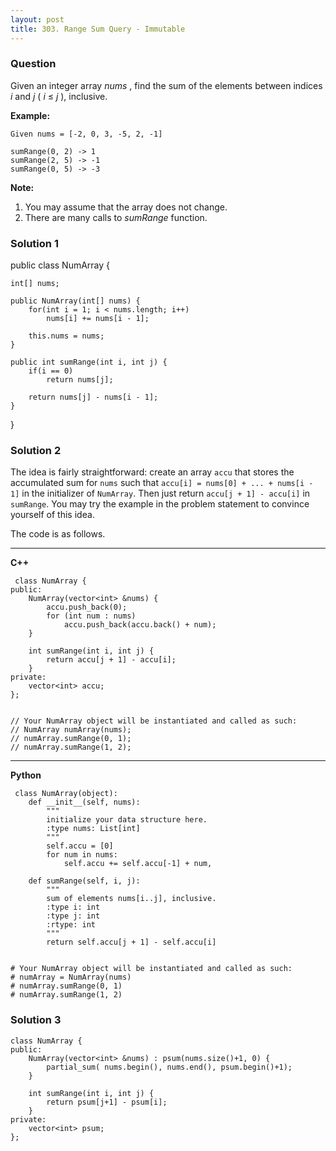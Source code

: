 ```yaml
---
layout: post
title: 303. Range Sum Query - Immutable
---
```

### Question
Given an integer array _nums_ , find the sum of the elements between indices
_i_ and _j_ ( _i_ ≤ _j_ ), inclusive.

 **Example:**  

    
    
    Given nums = [-2, 0, 3, -5, 2, -1]
    
    sumRange(0, 2) -> 1
    sumRange(2, 5) -> -1
    sumRange(0, 5) -> -3
    

**Note:**  

  1. You may assume that the array does not change.
  2. There are many calls to _sumRange_ function.

### Solution 1
public class NumArray {

    
    
    int[] nums;
    
    public NumArray(int[] nums) {
        for(int i = 1; i < nums.length; i++)
            nums[i] += nums[i - 1];
        
        this.nums = nums;
    }
    
    public int sumRange(int i, int j) {
        if(i == 0)
            return nums[j];
        
        return nums[j] - nums[i - 1];
    }
    

}


### Solution 2
The idea is fairly straightforward: create an array `accu` that stores the
accumulated sum for `nums` such that `accu[i] = nums[0] + ... + nums[i - 1]`
in the initializer of `NumArray`. Then just return `accu[j + 1] - accu[i]` in
`sumRange`. You may try the example in the problem statement to convince
yourself of this idea.

The code is as follows.

* * *

 **C++**

    
    
     class NumArray {
    public:
        NumArray(vector<int> &nums) {
            accu.push_back(0);
            for (int num : nums)
                accu.push_back(accu.back() + num);
        }
    
        int sumRange(int i, int j) {
            return accu[j + 1] - accu[i];
        }
    private:
        vector<int> accu;
    };
    
    
    // Your NumArray object will be instantiated and called as such:
    // NumArray numArray(nums);
    // numArray.sumRange(0, 1);
    // numArray.sumRange(1, 2); 
    

* * *

**Python**

    
    
     class NumArray(object):
        def __init__(self, nums):
            """
            initialize your data structure here.
            :type nums: List[int]
            """
            self.accu = [0]
            for num in nums: 
                self.accu += self.accu[-1] + num,
    
        def sumRange(self, i, j):
            """
            sum of elements nums[i..j], inclusive.
            :type i: int 
            :type j: int
            :rtype: int 
            """
            return self.accu[j + 1] - self.accu[i]
    
    
    # Your NumArray object will be instantiated and called as such:
    # numArray = NumArray(nums)
    # numArray.sumRange(0, 1)
    # numArray.sumRange(1, 2)


### Solution 3
    
    
    class NumArray {
    public:
        NumArray(vector<int> &nums) : psum(nums.size()+1, 0) {
            partial_sum( nums.begin(), nums.end(), psum.begin()+1);
        }
    
        int sumRange(int i, int j) {
            return psum[j+1] - psum[i];
        }
    private:
        vector<int> psum;    
    };



